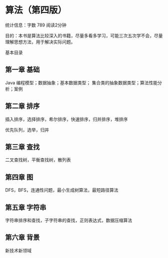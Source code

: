 # 算法（第四版）

统计信息：字数 789  阅读2分钟


目的：本书是算法比较深入的书籍，尽量多看多学习，可能三次五次学不会，尽量理解思想方法，用于解决实际问题。

基本目录

## 第一章 基础

Java 编程模型；数据抽象；基本数据类型； 集合类的抽象数据类型；算法性能分析；案例

## 第二章 排序

插入排序，选择排序，希尔排序，快速排序，归并排序，堆排序

优先队列，选举，归并

## 第三章 查找

二叉查找树，平衡查找树，散列表

## 第四章 图

DFS，BFS，连通性问题，最小生成树算法，最短路径算法

## 第五章 字符串

字符串排序和查找，子字符串的查找，正则表达式，数据压缩算法

## 第六章 背景

新技术新领域
